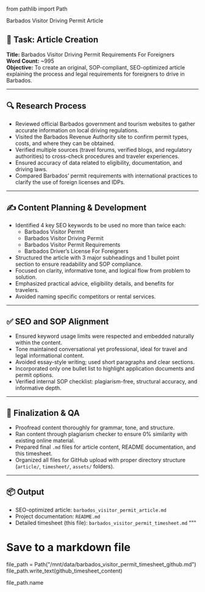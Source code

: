 from pathlib import Path

Barbados Visitor Driving Permit Article

## 📝 Task: Article Creation  
**Title:** Barbados Visitor Driving Permit Requirements For Foreigners  
**Word Count:** ~995  
**Objective:** To create an original, SOP-compliant, SEO-optimized article explaining the process and legal requirements for foreigners to drive in Barbados.

---

## 🔍 Research Process

- Reviewed official Barbados government and tourism websites to gather accurate information on local driving regulations.
- Visited the Barbados Revenue Authority site to confirm permit types, costs, and where they can be obtained.
- Verified multiple sources (travel forums, verified blogs, and regulatory authorities) to cross-check procedures and traveler experiences.
- Ensured accuracy of data related to eligibility, documentation, and driving laws.
- Compared Barbados’ permit requirements with international practices to clarify the use of foreign licenses and IDPs.

---

## ✍️ Content Planning & Development

- Identified 4 key SEO keywords to be used no more than twice each:
  - Barbados Visitor Permit
  - Barbados Visitor Driving Permit
  - Barbados Visitor Permit Requirements
  - Barbados Driver’s License For Foreigners
- Structured the article with 3 major subheadings and 1 bullet point section to ensure readability and SOP compliance.
- Focused on clarity, informative tone, and logical flow from problem to solution.
- Emphasized practical advice, eligibility details, and benefits for travelers.
- Avoided naming specific competitors or rental services.

---

## ✅ SEO and SOP Alignment

- Ensured keyword usage limits were respected and embedded naturally within the content.
- Tone maintained conversational yet professional, ideal for travel and legal informational content.
- Avoided essay-style writing; used short paragraphs and clear sections.
- Incorporated only one bullet list to highlight application documents and permit options.
- Verified internal SOP checklist: plagiarism-free, structural accuracy, and informative depth.

---

## 🧹 Finalization & QA

- Proofread content thoroughly for grammar, tone, and structure.
- Ran content through plagiarism checker to ensure 0% similarity with existing online material.
- Prepared final `.md` files for article content, README documentation, and this timesheet.
- Organized all files for GitHub upload with proper directory structure (`article/`, `timesheet/`, `assets/` folders).

---

## 📦 Output

- SEO-optimized article: `barbados_visitor_permit_article.md`
- Project documentation: `README.md`
- Detailed timesheet (this file): `barbados_visitor_permit_timesheet.md`
"""

# Save to a markdown file
file_path = Path("/mnt/data/barbados_visitor_permit_timesheet_github.md")
file_path.write_text(github_timesheet_content)

file_path.name
